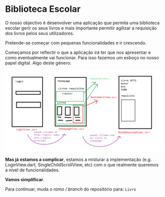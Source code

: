 # Biblioteca Escolar

O nosso objectivo é desenvolver uma aplicação que permita uma biblioteca escolar gerir os seus livros e mais importante
permitir agilizar a requisição dos livros pelos seus utilizadores.

Pretende-se começar com pequenas funcionalidades e ir crescendo.

Começamos por reflectir o que a aplicação irá ter que nos apresentar e como eventualmente vai funcionar. Para isso
fazemos um esboço no nosso papel digital. Algo deste género:

![img.png](docs/00_sketch.png)

__Mas já estamos a complicar__, estamos a misturar a implementação (e.g. LoginView.dart, SingleChildScrollView, etc)
com o que realmente queremos a nível de funcionalidades.

__Vamos simplificar__.

Para continuar, muda o _ramo / branch_ do repositório para: `Livro`
